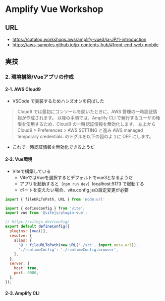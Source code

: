 # Amplify Vue Workshop

## URL
- https://catalog.workshops.aws/amplify-vue3/ja-JP/1-introduction
- https://aws-samples.github.io/jp-contents-hub/#front-end-web-mobile

## 実技
### 2. 環境構築/Vueアプリの作成

#### 2-1. AWS Cloud9
- VSCode で実装するためハンズオンを飛ばした

> Cloud9 では最初にコンソールを開いたときに、AWS 管理の一時認証情報が作成されます。 以降の手順では、Amplify CLI で発行するユーザの権限を使用するため、Cloud9 の一時認証情報を無効化します。 左上から Cloud9 > Preferences > AWS SETTING と進み AWS managed temporary credentials: のトグルを以下の図のように OFF にします。

- これで一時認証情報を無効化できるようだ

#### 2-2. Vue環境
- Viteで構築している
  - ViteではVueを選択するとデフォルトでvue3となるようだ
  - アプリを起動すると（`npm run dev`）localhost:5173 で起動する
  - ポートを変えたい場合、vite.config.jsの設定変更が必要

```js
import { fileURLToPath, URL } from 'node:url'

import { defineConfig } from 'vite';
import vue from '@vitejs/plugin-vue';

// https://vitejs.dev/config/
export default defineConfig({
  plugins: [vue()],
  resolve: {
    alias: {
      '@': fileURLToPath(new URL('./src', import.meta.url)),
      './runtimeConfig': './runtimeConfig.browser',
    },
  },
  server: {
    host: true,
    port: 8080,
  },
});
```

#### 2-3. Amplify CLI


